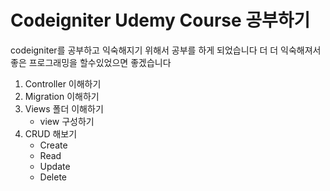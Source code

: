 # Codeigniter Udemy Course 공부하기

codeigniter를 공부하고 익숙해지기 위해서 공부를 하게 되었습니다
더 더 익숙해져서 좋은 프로그래밍을 할수있었으면 좋겠습니다

1. Controller 이해하기
2. Migration 이해하기
3. Views 폴더 이해하기
    - view 구성하기
4. CRUD 해보기
    - Create
    - Read
    - Update
    - Delete

    